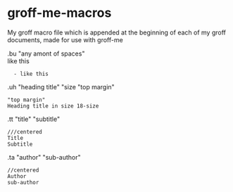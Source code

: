 # groff-me-macros
My groff macro file which is appended at the beginning of each of my groff documents, made for use with groff-me

.bu "any amont of spaces"  
like this
```
  - like this
```

.uh "heading title" "size "top margin"
```
"top margin"
Heading title in size 18-size
```

.tt "title" "subtitle"
```
///centered
Title
Subtitle
```

.ta "author" "sub-author"
```
//centered
Author
sub-author
```
